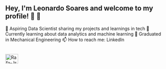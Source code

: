 ## Hey, I'm Leonardo Soares and welcome to my profile! 👋 🖖

🔭 Aspiring Data Scientist sharing my projects and learnings in tech
🌱 Currently learning about data analytics and machine learning
🏦 Graduated in Mechanical Engineering
📫 How to reach me: LinkedIn

<div style="display: inline_block"><br>
  <img align="center" alt="Rafa-Js" height="30" width="40" src="[https://raw.githubusercontent.com/devicons/devicon/master/icons/javascript/javascript-plain.svg](https://github.com/leosoares-analytics/leosoares-analytics/issues/1#issue-3462064198)">
</div>
